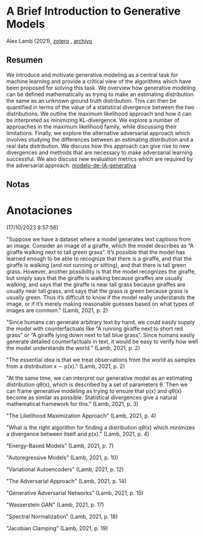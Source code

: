 # A Brief Introduction to Generative Models

Alex Lamb (2021), [zotero](zotero://select/items/@lamb2021) , [archivo](file:///home/sabhz/archivo/librero/lamb2021.pdf)

## Resumen

We introduce and motivate generative modeling as a central task for machine learning and provide a critical view of the algorithms which have been proposed for solving this task. We overview how generative modeling can be defined mathematically as trying to make an estimating distribution the same as an unknown ground truth distribution. This can then be quantified in terms of the value of a statistical divergence between the two distributions. We outline the maximum likelihood approach and how it can be interpreted as minimizing KL-divergence. We explore a number of approaches in the maximum likelihood family, while discussing their limitations. Finally, we explore the alternative adversarial approach which involves studying the differences between an estimating distribution and a real data distribution. We discuss how this approach can give rise to new divergences and methods that are necessary to make adversarial learning successful. We also discuss new evaluation metrics which are required by the adversarial approach. [modelo-de-IA-generativa](modelo-de-IA-generativa.md)

## Notas

# Anotaciones

(17/10/2023 8:57:56)

"Suppose we have a dataset where a model generates text captions from an image. Consider an image of a giraffe, which the model describes as “A giraffe walking next to tall green grass”. It’s possible that the model has learned enough to be able to recognize that there is a giraffe, and that the giraffe is walking (and not running or sitting), and that there is tall green grass. However, another possibility is that the model recognizes the giraffe, but simply says that the giraffe is walking because giraffes are usually walking, and says that the giraffe is near tall grass because giraffes are usually near tall grass, and says that the grass is green because grass is usually green. Thus it’s difficult to know if the model really understands the image, or if it’s merely making reasonable guesses based on what types of images are common." (Lamb, 2021, p. 2)

"Since humans can generate arbitrary text by hand, we could easily supply the model with counterfactuals like “A running giraffe next to short red grass” or “A giraffe lying down next to tall blue grass”. Since humans easily generate detailed counterfactuals in text, it would be easy to verify how well the model understands the world." (Lamb, 2021, p. 2)

"The essential idea is that we treat observations from the world as samples from a distribution x ∼ p(x)." (Lamb, 2021, p. 2)

"At the same time, we can interpret our generative model as an estimating distribution qθ(x), which is described by a set of parameters θ. Then we can frame generative modeling as trying to ensure that p(x) and qθ(x) become as similar as possible. Statistical divergences give a natural mathematical framework for this." (Lamb, 2021, p. 3)

"The Likelihood Maximization Approach" (Lamb, 2021, p. 4)

"What is the right algorithm for finding a distribution qθ(x) which minimizes a divergence between itself and p(x)." (Lamb, 2021, p. 4)

"Energy-Based Models" (Lamb, 2021, p. 7)

"Autoregressive Models" (Lamb, 2021, p. 10)

"Variational Autoencoders" (Lamb, 2021, p. 12)

"The Adversarial Approach" (Lamb, 2021, p. 14)

"Generative Adversarial Networks" (Lamb, 2021, p. 15)

"Wasserstein GAN" (Lamb, 2021, p. 17)

"Spectral Normalization" (Lamb, 2021, p. 18)

"Jacobian Clamping" (Lamb, 2021, p. 19)
